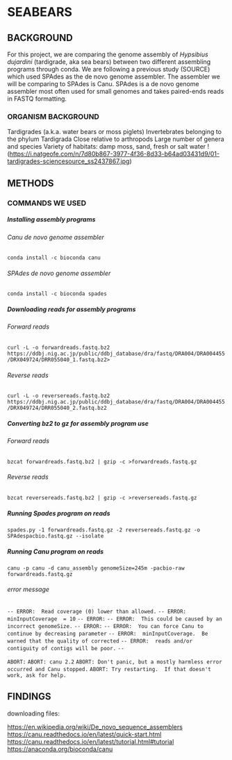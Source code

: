 # SEABEARS


## BACKGROUND
For this project, we are comparing the genome assembly of _Hypsibius dujardini_ (tardigrade, aka sea bears) between two different assembling programs through conda. We are following a previous study (SOURCE) which used SPAdes as the de novo genome assembler. The assembler we will be comparing to SPAdes is Canu. SPAdes is a de novo genome assembler most often used for small genomes and takes paired-ends reads in FASTQ formatting.

### ORGANISM BACKGROUND
Tardigrades (a.k.a. water bears or moss piglets)
Invertebrates belonging to the phylum Tardigrada
Close relative to arthropods
Large number of genera and species
Variety of habitats: damp moss, sand, fresh or salt water
!(https://i.natgeofe.com/n/7d80b867-3977-4f36-8d33-b64ad03431d9/01-tardigrades-sciencesource_ss2437867.jpg)

## METHODS

### COMMANDS WE USED 

##### Installing assembly programs
###### Canu de novo genome assembler
`conda install -c bioconda canu`
###### SPAdes de novo genome assembler
`conda install -c bioconda spades`

##### Downloading reads for assembly programs
###### Forward reads
`curl -L -o forwardreads.fastq.bz2 https://ddbj.nig.ac.jp/public/ddbj_database/dra/fastq/DRA004/DRA004455/DRX049724/DRR055040_1.fastq.bz2>`
###### Reverse reads
`curl -L -o reversereads.fastq.bz2 https://ddbj.nig.ac.jp/public/ddbj_database/dra/fastq/DRA004/DRA004455/DRX049724/DRR055040_2.fastq.bz2`

##### Converting bz2 to gz for assembly program use
###### Forward reads
`bzcat forwardreads.fastq.bz2 | gzip -c >forwardreads.fastq.gz`
###### Reverse reads
`bzcat reversereads.fastq.bz2 | gzip -c >reversereads.fastq.gz`

##### Running Spades program on reads
`spades.py -1 forwardreads.fastq.gz -2 reversereads.fastq.gz -o SPAdespacbio.fastq.gz --isolate`

##### Running Canu program on reads
`canu -p canu -d canu_assembly genomeSize=245m -pacbio-raw forwardreads.fastq.gz`
###### error message
`-- ERROR:  Read coverage (0) lower than allowed.`
`-- ERROR:    minInputCoverage  = 10`
`-- ERROR:`
`-- ERROR:  This could be caused by an incorrect genomeSize.`
`-- ERROR:`
`-- ERROR:  You can force Canu to continue by decreasing parameter`
`-- ERROR:  minInputCoverage.  Be warned that the quality of corrected`
`-- ERROR:  reads and/or contiguity of contigs will be poor.`
`--`

`ABORT:`
`ABORT: canu 2.2`
`ABORT: Don't panic, but a mostly harmless error occurred and Canu stopped.`
`ABORT: Try restarting.  If that doesn't work, ask for help.`



## FINDINGS


downloading files: 


https://en.wikipedia.org/wiki/De_novo_sequence_assemblers
https://canu.readthedocs.io/en/latest/quick-start.html
https://canu.readthedocs.io/en/latest/tutorial.html#tutorial
https://anaconda.org/bioconda/canu
